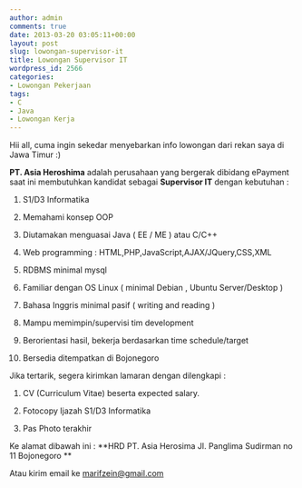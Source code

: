 ```yaml
---
author: admin
comments: true
date: 2013-03-20 03:05:11+00:00
layout: post
slug: lowongan-supervisor-it
title: Lowongan Supervisor IT
wordpress_id: 2566
categories:
- Lowongan Pekerjaan
tags:
- C
- Java
- Lowongan Kerja
---
```


Hii all, cuma ingin sekedar menyebarkan info lowongan dari rekan saya di Jawa Timur :)

**PT. Asia Heroshima** adalah perusahaan yang bergerak dibidang ePayment saat ini membutuhkan kandidat sebagai **Supervisor IT** dengan kebutuhan :




  1. S1/D3 Informatika


  2. Memahami konsep OOP


  3. Diutamakan menguasai Java ( EE / ME ) atau C/C++


  4. Web programming : HTML,PHP,JavaScript,AJAX/JQuery,CSS,XML


  5. RDBMS minimal mysql


  6. Familiar dengan OS Linux ( minimal Debian , Ubuntu Server/Desktop )


  7. Bahasa Inggris minimal pasif ( writing and reading )


  8. Mampu memimpin/supervisi tim development


  9. Berorientasi hasil, bekerja berdasarkan time schedule/target


  10. Bersedia ditempatkan di Bojonegoro



Jika tertarik, segera kirimkan lamaran dengan dilengkapi :


  1. CV (Curriculum Vitae) beserta expected salary.


  2. Fotocopy Ijazah S1/D3 Informatika


  3. Pas Photo terakhir



Ke alamat dibawah ini :
**HRD
PT. Asia Herosima
Jl. Panglima Sudirman no 11
Bojonegoro
**

Atau kirim email ke [marifzein@gmail.com](mailto:marifzein@gmail.com)

